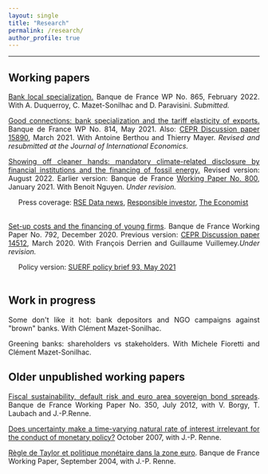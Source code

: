 ```yaml
---
layout: single
title: "Research"
permalink: /research/
author_profile: true
---
```

---

<style>
  .line-break-container {
    display: inline; /* or inline-block */
  }
  .indent-after-br {
    margin-left: 20px; /* Adjust the value as needed */
  }
</style>

<div style='text-align: justify; padding=0px; margin=0px;'>

## Working papers

<a href="https://publications.banque-france.fr/sites/default/files/medias/documents/wp865_0.pdf" target="_blank">Bank local specialization.</a> Banque de France WP No. 865, February 2022. With A. Duquerroy, C. Mazet-Sonilhac and D. Paravisini. <span style="font-style: italic;">Submitted.</span>

<a href="https://econpapers.repec.org/RePEc:cpr:ceprdp:15890" target="_blank">Good connections: bank specialization and the tariff elasticity of exports.</a> Banque de France WP No. 814, May 2021. Also: <a href="https://cepr.org/active/publications/discussion_papers/dp.php?dpno=15890" target="_blank">CEPR Discussion paper 15890</a>, March 2021. With Antoine Berthou and Thierry Mayer. <span style="font-style: italic;">Revised and resubmitted at the Journal of International Economics.</span>

<a href="https://papers.ssrn.com/sol3/papers.cfm?abstract_id=3733781" target="_blank">Showing off cleaner hands: mandatory climate-related disclosure by financial institutions and the financing of fossil energy.</a> Revised version: August 2022. Earlier version: Banque de France <a href="https://econpapers.repec.org/RePEc:bfr:banfra:800">Working Paper No. 800</a>, January 2021. With Benoit Nguyen. <span style="font-style: italic;">Under revision.</span>
<div class='indent-after-br'>Press coverage:
<a href="https://www.rsedatanews.net/article/article-finance-responsable-esg-isr-finance-durable--l-impact-de-l-article-173-sur-les-portefeuilles">RSE
Data news</a>, <a href="https://www.responsible-investor.com/articles/french-climate-disclosure-laws-effective-in-curbing-fossil-fuel-financing-says-central-bank-study">Responsible investor</a>, <a href="https://www.economist.com/business/2021/03/13/regulators-want-firms-to-own-up-to-climate-risks" target="_blank">The Economist</a></div><br>

<a href="https://econpapers.repec.org/RePEc:bfr:banfra:792" target="_blank">Set-up costs and the financing of young firms</a>. Banque de France Working Paper No. 792, December 2020. Previous version: <a href="https://econpapers.repec.org/RePEc:cpr:ceprdp:14512">CEPR Discussion
paper 14512</a>, March 2020. With François Derrien and Guillaume Vuillemey.<span style="font-style: italic;">Under revision.</span>
<div class='indent-after-br'>Policy version:</span> <a href="https://www.suerf.org/suer-policy-brief/25303/set-up-costs-and-the-financing-of-young-firms" target="_blank">SUERF policy brief 93, May 2021</a></div><br>


## Work in progress

Some don't like it hot: bank depositors and NGO campaigns against "brown" banks. With Clément Mazet-Sonilhac.

Greening banks: shareholders vs stakeholders. With Michele Fioretti and Clément Mazet-Sonilhac.


## Older unpublished working papers

<a href="http://econpapers.repec.org/RePEc:bfr:banfra:350">Fiscal sustainability, default risk and euro area sovereign bond spreads</a>. Banque de
France Working Paper No. 350, July 2012, with V. Borgy, T. Laubach and J.-P.Renne.

<a href="http://econpapers.repec.org/RePEc:bfr:banfra:175">Does uncertainty make a time-varying natural rate of interest irrelevant for the conduct of monetary
policy?</a> October 2007, with J.-P. Renne.

<a href="http://econpapers.repec.org/RePEc:bfr:banfra:117">Règle de Taylor et politique monétaire dans la zone euro</a>. Banque de France Working Paper, September 2004, with J.-P. Renne.

</div>
